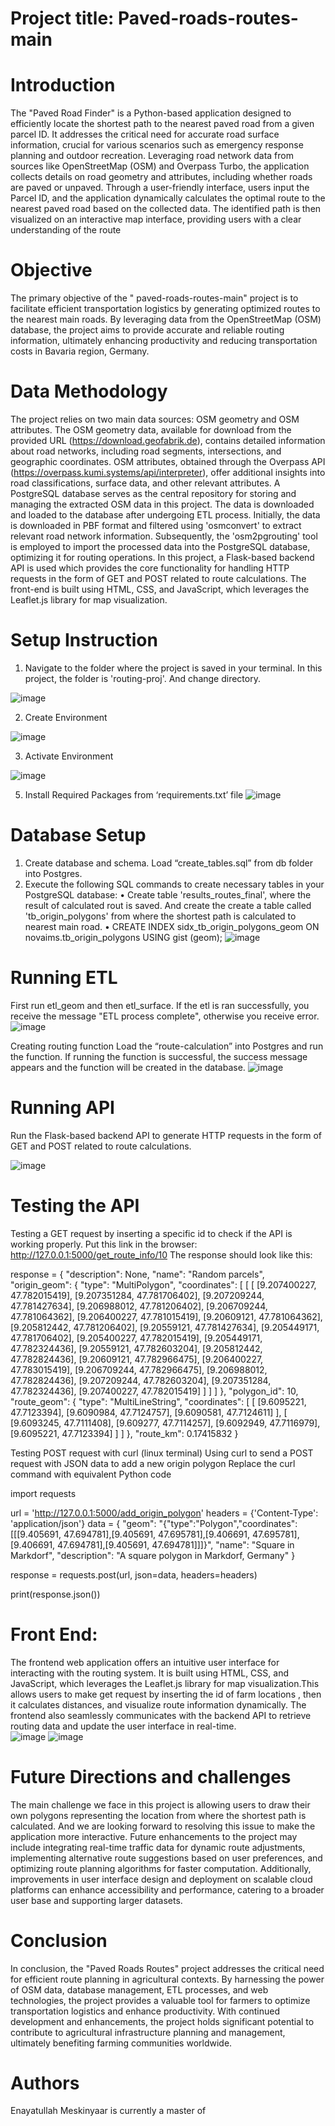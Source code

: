 
# Project title: Paved-roads-routes-main
# Introduction 
The "Paved Road Finder" is a Python-based application designed to efficiently locate the shortest path to the nearest paved road from a given parcel ID. It addresses the critical need for accurate road surface information, crucial for various scenarios such as emergency response planning and outdoor recreation. Leveraging road network data from sources like OpenStreetMap (OSM) and Overpass Turbo, the application collects details on road geometry and attributes, including whether roads are paved or unpaved. Through a user-friendly interface, users input the Parcel ID, and the application dynamically calculates the optimal route to the nearest paved road based on the collected data. The identified path is then visualized on an interactive map interface, providing users with a clear understanding of the route


# Objective
The primary objective of the " paved-roads-routes-main" project is to facilitate efficient transportation logistics by generating optimized routes to the nearest main roads. By leveraging data from the OpenStreetMap (OSM) database, the project aims to provide accurate and reliable routing information, ultimately enhancing productivity and reducing transportation costs in Bavaria region, Germany.


# Data Methodology
The project relies on two main data sources: OSM geometry and OSM attributes. The OSM geometry data, available for download from the provided URL (https://download.geofabrik.de), contains detailed information about road networks, including road segments, intersections, and geographic coordinates. OSM attributes, obtained through the Overpass API (https://overpass.kumi.systems/api/interpreter), offer additional insights into road classifications, surface data, and other relevant attributes. A PostgreSQL database serves as the central repository for storing and managing the extracted OSM data in this project. The data is downloaded and loaded to the database after undergoing ETL process. Initially, the data is downloaded in PBF format and filtered using 'osmconvert' to extract relevant road network information. Subsequently, the 'osm2pgrouting' tool is employed to import the processed data into the PostgreSQL database, optimizing it for routing operations.  In this project, a Flask-based backend API is used which provides the core functionality for handling HTTP requests in the form of GET and POST related to route calculations. The front-end is built using HTML, CSS, and JavaScript, which leverages the Leaflet.js library for map visualization. 

# Setup Instruction
1.	Navigate to the folder where the project is saved in your terminal. In this project, the folder is 'routing-proj'. And change directory.

 ![image](https://github.com/prog-proj-novaims/paved-roads-routes/assets/123589817/3c91a9ba-f492-45d2-83d2-5e6fe5bbcd6d)




2.	Create Environment

![image](https://github.com/prog-proj-novaims/paved-roads-routes/assets/123589817/3ef4c6de-bd7b-48d6-b46a-78b208495127)


3.	Activate Environment
   
![image](https://github.com/prog-proj-novaims/paved-roads-routes/assets/123589817/c289ae7e-5707-408f-955c-20b0bdcb2bd1)



5.	Install Required Packages from ‘requirements.txt’ file
![image](https://github.com/prog-proj-novaims/paved-roads-routes/assets/123589817/16dbdc13-67dd-49d9-8c4f-29f735d57c79)



# Database Setup
1.	Create database and schema. Load “create_tables.sql” from db folder into Postgres.
2.	Execute the following SQL commands to create necessary tables in your PostgreSQL database: 
•	Create table 'results_routes_final', where the result of calculated rout is saved. And create the create a table called 'tb_origin_polygons' from where the shortest path is calculated to nearest main road.
•	CREATE INDEX sidx_tb_origin_polygons_geom ON novaims.tb_origin_polygons USING gist (geom);
 ![image](https://github.com/prog-proj-novaims/paved-roads-routes/assets/123589817/3dc459a1-95fd-4b9f-990b-1590ca6b001e)

# Running ETL
First run etl_geom and then etl_surface. If the etl is ran successfully, you receive the message "ETL process complete", otherwise you receive error.
![image](https://github.com/prog-proj-novaims/paved-roads-routes/assets/123589817/1bf599bc-aa38-4636-843f-9b76e0676fd2)

Creating routing function
Load the “route-calculation” into Postgres and run the function.
If running the function is successful, the success message appears and the function will be created in the database.
![image](https://github.com/prog-proj-novaims/paved-roads-routes/assets/123589817/674c42dc-ad0f-4d23-b62e-fd3d9a51363a)



# Running API
Run the Flask-based backend API to generate HTTP requests in the form of GET and POST related to route calculations.
 
![image](https://github.com/prog-proj-novaims/paved-roads-routes/assets/123589817/a98ffa31-b36f-43a6-8c42-0ecf5b4d815f)

# Testing the API

 Testing a GET request by inserting a specific id to check if the API is working properly.
 Put this link in the browser: http://127.0.0.1:5000/get_route_info/10
 The response should look like this:
 

response = {
    "description": None,
    "name": "Random parcels",
    "origin_geom": {
        "type": "MultiPolygon",
        "coordinates": [
            [
                [
                    [9.207400227, 47.782015419],
                    [9.207351284, 47.781706402],
                    [9.207209244, 47.781427634],
                    [9.206988012, 47.781206402],
                    [9.206709244, 47.781064362],
                    [9.206400227, 47.781015419],
                    [9.20609121, 47.781064362],
                    [9.205812442, 47.781206402],
                    [9.20559121, 47.781427634],
                    [9.205449171, 47.781706402],
                    [9.205400227, 47.782015419],
                    [9.205449171, 47.782324436],
                    [9.20559121, 47.782603204],
                    [9.205812442, 47.782824436],
                    [9.20609121, 47.782966475],
                    [9.206400227, 47.783015419],
                    [9.206709244, 47.782966475],
                    [9.206988012, 47.782824436],
                    [9.207209244, 47.782603204],
                    [9.207351284, 47.782324436],
                    [9.207400227, 47.782015419]
                ]
            ]
        ]
    },
    "polygon_id": 10,
    "route_geom": {
        "type": "MultiLineString",
        "coordinates": [
            [
                [9.6095221, 47.7123394],
                [9.6090984, 47.7124757],
                [9.6090581, 47.7124611]
            ],
            [
                [9.6093245, 47.7111408],
                [9.609277, 47.7114257],
                [9.6092949, 47.7116979],
                [9.6095221, 47.7123394]
            ]
        ]
    },
    "route_km": 0.17415832
}


 
 Testing POST request with curl (linux terminal)
 Using curl to send a POST request with JSON data to add a new origin polygon
 Replace the curl command with equivalent Python code

import requests

url = 'http://127.0.0.1:5000/add_origin_polygon'
headers = {'Content-Type': 'application/json'}
data = {
    "geom": "{\"type\":\"Polygon\",\"coordinates\":[[[9.405691, 47.694781],[9.405691, 47.695781],[9.406691, 47.695781],[9.406691, 47.694781],[9.405691, 47.694781]]]}",
    "name": "Square in Markdorf",
    "description": "A square polygon in Markdorf, Germany"
}

response = requests.post(url, json=data, headers=headers)

print(response.json())


# Front End:
The frontend web application offers an intuitive user interface for interacting with the routing system. It is built using HTML, CSS, and JavaScript, which leverages the Leaflet.js library for map visualization.This allows users to make get request by inserting the id of farm locations , then it calculates distances, and visualize route information dynamically. The frontend also seamlessly communicates with the backend API to retrieve routing data and update the user interface in real-time.  
![image](https://github.com/prog-proj-novaims/paved-roads-routes/assets/158604785/29a2ba11-9cc1-4c46-a8bc-d47eb520e612)
![image](https://github.com/prog-proj-novaims/paved-roads-routes/assets/158604785/8157c37c-5398-4b61-8b65-f6968f25fd2b)



# Future Directions and challenges
The main challenge we face in this project is allowing users to draw their own polygons representing the location from where the shortest path is calculated. And we are looking forward to resolving this issue to make the application more interactive.
Future enhancements to the project may include integrating real-time traffic data for dynamic route adjustments, implementing alternative route suggestions based on user preferences, and optimizing route planning algorithms for faster computation. Additionally, improvements in user interface design and deployment on scalable cloud platforms can enhance accessibility and performance, catering to a broader user base and supporting larger datasets.

# Conclusion
In conclusion, the "Paved Roads Routes" project addresses the critical need for efficient route planning in agricultural contexts. By harnessing the power of OSM data, database management, ETL processes, and web technologies, the project provides a valuable tool for farmers to optimize transportation logistics and enhance productivity. With continued development and enhancements, the project holds significant potential to contribute to agricultural infrastructure planning and management, ultimately benefiting farming communities worldwide.
# Authors
Enayatullah Meskinyaar is currently a master of  

